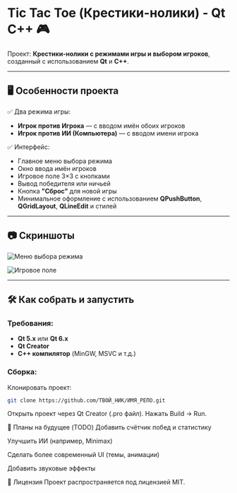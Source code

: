# Tic Tac Toe (Крестики-нолики) - Qt C++ 🎮

Проект: **Крестики-нолики с режимами игры и выбором игроков**, созданный с использованием **Qt** и **C++**.

---

## 🖥️ Особенности проекта

✅ Два режима игры:

- **Игрок против Игрока** — с вводом имён обоих игроков
- **Игрок против ИИ (Компьютера)** — с вводом имени игрока

✅ Интерфейс:

- Главное меню выбора режима
- Окно ввода имён игроков
- Игровое поле 3×3 с кнопками
- Вывод победителя или ничьей
- Кнопка **"Сброс"** для новой игры
- Минимальное оформление с использованием **QPushButton**, **QGridLayout**, **QLineEdit** и стилей

---

## 📷 Скриншоты


![Меню выбора режима](https://via.placeholder.com/600x400?text=Game+Mode+Menu)

![Игровое поле](https://via.placeholder.com/600x400?text=Game+Board)

---

## 🛠️ Как собрать и запустить

### Требования:

- **Qt 5.x** или **Qt 6.x**
- **Qt Creator**
- **C++ компилятор** (MinGW, MSVC и т.д.)

### Сборка:

Клонировать проект:

```bash
git clone https://github.com/ТВОЙ_НИК/ИМЯ_РЕПО.git
```
Открыть проект через Qt Creator (.pro файл).
Нажать Build → Run.


🚀 Планы на будущее (TODO)
Добавить счётчик побед и статистику

Улучшить ИИ (например, Minimax)

Сделать более современный UI (темы, анимации)

Добавить звуковые эффекты

📄 Лицензия
Проект распространяется под лицензией MIT.

